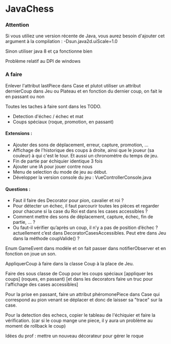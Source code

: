 # JavaChess

### Attention

Si vous utiliez une version récente de Java, vous aurez besoin d'ajouter cet argument à la compilation :
-Dsun.java2d.uiScale=1.0

Sinon utiliser java 8 et ça fonctionne bien

Problème relatif au DPI de windows


### A faire


Enlever l'attribut lastPiece dans Case et plutot utiliser un attribut dernierCoup dans Jeu ou Plateau et en fonction du dernier coup, on fait le en passant ou non


Toutes les taches à faire sont dans les TODO.

* Detection d'échec / échec et mat
* Coups spéciaux (roque, promotion, en passant)

#### Extensions : 

* Ajouter des sons de déplacement, erreur, capture, promotion, ...
* Affichage de l'historique des coups à droite, ainsi que le joueur (sa couleur) à qui c'est le tour. Et aussi un chronomètre du temps de jeu.
* Fin de partie par échiquier identique 3 fois
* Ajouter une IA pour jouer contre nous
* Menu de selection du mode de jeu au début.
* Développer la version console du jeu : VueControllerConsole.java

#### Questions :

* Faut il faire des Decorator pour pion, cavalier et roi ?
* Pour détecter un échec, il faut parcourir toutes les pièces et regarder pour chacune si la case du Roi est dans les cases accessibles ?
* Comment mettre des sons de déplacement, capture, échec, fin de partie, … ?
* Ou faut-il vérifier qu’après un coup, il n’y a pas de position d’échec ? actuellement c’est dans DecoratorCasesAccessibles. Peut etre dans Jeu dans la méthode coupValide() ?




Enum GameEvent dans modèle et on fait passer dans notifierObserver et en fonction on joue un son.

AppliquerCoup à faire dans la classe Coup à la place de Jeu.

Faire des sous classe de Coup pour les coups spéciaux [appliquer les coups] (roques, en passant) [et dans les decorators faire un truc pour l'affichage des cases accessibles]

Pour la prise en passant, faire un attribut phéromonePiece dans Case qui correspond au pion venant se déplacer et donc de laisser sa "trace" sur la case.

Pour la detection des echecs, copier le tableau de l'échiquier et faire la vérification. (car si le coup mange une piece, il y aura un problème au moment de rollback le coup)


Idées du prof : mettre un nouveau décorateur pour gérer le roque